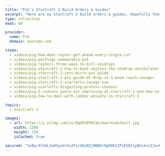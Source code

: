 ```yaml
---
title: "PiG's StarCraft 2 Build Orders & Guides"
excerpt: "Here are my StarCraft 2 build orders & guides. Hopefully they help you with your gameplay and build orders. Let me know what guides you want to see!"
type: collection
heat: 60

provider:
  name: PiG
  domain: youtube.com

items:
  - videos/pig-how-does-reynor-get-ahead-every-single-zvt
  - videos/pig-partings-unbeatable-pvt
  - videos/pig-reynors-three-ways-to-kill-voidrays
  - videos/pig-starcraft-2-how-to-beat-skytoss-the-chadray-annihilator-zerg-build-order-guide
  - videos/pig-starcraft-2-zero-micro-pvt-guide
  - videos/pig-starcraft-2-pvz-guide-dt-drop-vs-3-base-roach-ravager
  - videos/pig-starcraft-2-scarletts-savage-zvp
  - videos/pig-scarletts-disgusting-protoss-cheeses
  - videos/pig-5-reasons-youre-not-improving-at-starcraft-2-and-how-to-fix-it
  - videos/pig-how-to-deal-with-ladder-anxiety-in-starcraft-2

topics:
  - StarCraft 2

images:
  - url: https://i.ytimg.com/vi/QqdFHEPHCqk/maxresdefault.jpg
    width: 1280
    height: 720
    isCached: true

secured: "5vBa/4lVmLJw03yoVcXv2FscGEuRZjWQWSrHpK06Z1PiE5EklpBGikcsZJxokXuf+WkBBmhwpiv1f1TsnXYtZkgjxTAD8C8CW0YmNuy7jsHDRVFN/gCW8usjvA3rXlIeFcdTSRxGU81hitE+A32EcOQmxvcego49eLzzqqR9iJtyV+JS7R3dd9dMSXHIiga0HdBmHwx4muPM2oo0hTPkTcZztdhPVIg1ZNFGUhVS53vjwG9zFDavdazJxgsX1WSTe5au5ZIGhbaZGRiRFsn2lRmi5c05mMMVRyagRyZh2XesCPeO80iKWDkgFMsw8fIw1Em8cC06AdmhElx8S17CG223lHVV2BKj6pEYRyNV1K4=;DcsjoT8u99jAEVQTF+OG6Q=="
---
```


